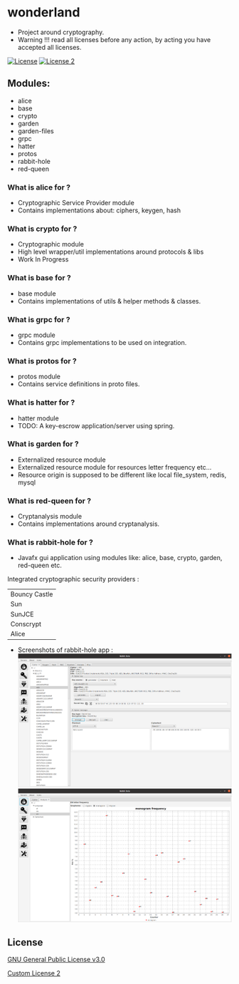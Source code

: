# wonderland

- Project around cryptography.
- Warning !!! read all licenses before any action, by acting you have accepted all licenses.

[![License](https://img.shields.io/github/license/gentjankolicaj/wonderland)](https://github.com/gentjankolicaj/wonderland/blob/master/LICENSE)
[![License 2](https://img.shields.io/badge/Custom_License-blue)](https://github.com/gentjankolicaj/wonderland/blob/master/LICENSE_2)

## Modules:

- alice
- base
- crypto
- garden
- garden-files
- grpc
- hatter
- protos
- rabbit-hole
- red-queen

### What is alice for ?

- Cryptographic Service Provider module
- Contains implementations about: ciphers, keygen, hash

### What is crypto for ?

- Cryptographic module
- High level wrapper/util implementations around protocols & libs
- Work In Progress

### What is base for ?

- base module
- Contains implementations of utils & helper methods & classes.

### What is grpc for ?

- grpc module
- Contains grpc implementations to be used on integration.

### What is protos for ?

- protos module
- Contains service definitions in proto files.

### What is hatter for ?

- hatter module
- TODO: A key-escrow application/server using spring.

### What is garden for ?

- Externalized resource module
- Externalized resource module for resources letter frequency etc...
- Resource origin is supposed to be different like local file_system, redis, mysql

### What is red-queen for ?

- Cryptanalysis module
- Contains implementations around cryptanalysis.

### What is rabbit-hole for ?

- Javafx gui application using modules like: alice, base, crypto, garden, red-queen etc.

<table>
<thead>Integrated cryptographic security providers :</thead>
<tr><td>Bouncy Castle</td></tr>
<tr><td>Sun</td></tr>
<tr><td>SunJCE</td></tr>
<tr><td>Conscrypt</td></tr>
<tr><td>Alice</td></tr>
</table>

- Screenshots of rabbit-hole app :
  ![](img/cipher_0.png)
  <br>
  ![](img/analysis_lf.png)

## License

[GNU General Public License v3.0](https://github.com/gentjankolicaj/wonderland/blob/master/LICENSE)

[Custom License 2](https://github.com/gentjankolicaj/wonderland/blob/master/LICENSE_2)
